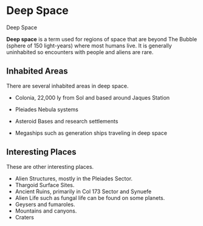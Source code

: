 # Deep Space
Deep Space
 		 	 

**Deep space** is a term used for regions of space that are beyond The Bubble (sphere of 150 light-years) where most humans live. It is generally uninhabited so encounters with people and aliens are rare. 

## Inhabited Areas

There are several inhabited areas in deep space. 

- Colonia, 22,000 ly from Sol and based around Jaques Station
- Pleiades Nebula systems

- Asteroid Bases and research settlements
- Megaships such as generation ships traveling in deep space

## Interesting Places

These are other interesting places.

- Alien Structures, mostly in the Pleiades Sector.
- Thargoid Surface Sites.
- Ancient Ruins, primarily in Col 173 Sector and Synuefe
- Alien Life such as fungal life can be found on some planets.
- Geysers and fumaroles.
- Mountains and canyons.
- Craters